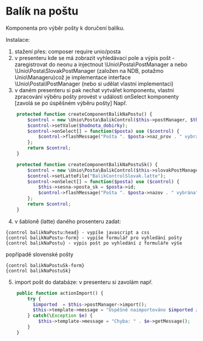 # Balík na poštu
Komponenta pro výběr pošty k doručení balíku.

Instalace:

1. stažení přes: composer require unio/posta
2. v presenteru kde se má zobrazit vyhledávací pole a výpis pošt - zaregistrovat do neonu a injectnout \Unio\Posta\PostManager
 a nebo \Unio\Posta\SlovakPostManager (založen na NDB, potažmo Unio\Manageru)což je implementace interface \Unio\Posta\IPostManager
(nebo si udělat vlastní implementaci)
3. v daném presenteru si pak nechat vytvářet komponentu, vlastní zpracování výběru pošty provést v události onSelect komponenty [zavolá se po úspěšném výběru pošty]
Např. 

```php
	protected function createComponentBalikNaPostu() {
	    $control = new \Unio\Posta\BalikControl($this->postManager, $this->translator);
	    $control->setValue($hodnota_dobirky);
	    $control->onSelect[] = function($posta) use ($control) {
			$control->flashMessage("Pošta ". $posta->naz_prov . " vybrána", "ok");
	    };
	    return $control;
	}

	protected function createComponentBalikNaPostuSk() {
		$control = new \Unio\Posta\BalikControl($this->slovakPostManager, $this->translator);
		$control->setLatteFile("BalikControlSlovak.latte");
		$control->onSelect[] = function($posta) use ($control) {
			$this->sesna->posta_sk = $posta->id;
			$control->flashMessage("Pošta ". $posta->nazov . " vybrána", "ok");
		};
		return $control;
	}
```

4.  v šabloně (latte) daného prosenteru zadat:

```
{control balikNaPostu:head} - vypíše javascript a css 
{control balikNaPostu-form} - vypíše formulář pro vyhledání pošty
{control balikNaPostu} - výpis pošt po vyhledání z formuláře výše
```
popřípadě slovenské pošty

```
{control balikNaPostuSk-form}
{control balikNaPostuSk}
```

5. import pošt do databáze:
	v presenteru si zavolám např.

```php
	public function actionImport() {
	    try {
	      $imported  = $this->postManager->import();
	      $this->template->message = "Úspěšně naimportováno $imported záznamů o poštách";
	    } catch(\Exception $e) {
			$this->template->message = "Chyba: " . $e->getMessage();
	    }
	}
```